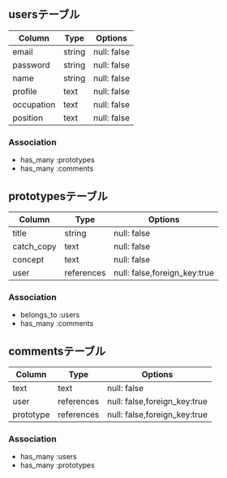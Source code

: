 ## usersテーブル

| Column       | Type   | Options     |
| ------------ | ------ | ----------- |
| email        | string | null: false |
| password     | string | null: false |
| name         | string | null: false |
| profile      | text   | null: false |
| occupation   | text   | null: false |
| position     | text   | null: false |

### Association
- has_many :prototypes
- has_many :comments

## prototypesテーブル

| Column       | Type         | Options                      |
| ------------ | ------------ | ---------------------------- |
| title        | string       | null: false                  |
| catch_copy   | text         | null: false                  |
| concept      | text         | null: false                  |
| user         | references   | null: false,foreign_key:true |

### Association
- belongs_to :users
- has_many   :comments

## commentsテーブル

| Column       | Type         | Options                      |
| ------------ | ------------ | ---------------------------- |
| text         | text         | null: false                  |
| user         | references   | null: false,foreign_key:true |
| prototype    | references   | null: false,foreign_key:true |

### Association
- has_many :users
- has_many :prototypes